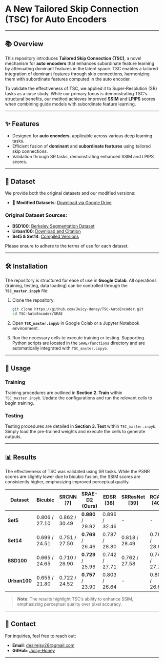 # **A New Tailored Skip Connection (TSC) for Auto Encoders**

---

## 📚 **Overview**
This repository introduces **Tailored Skip Connection (TSC)**, a novel mechanism for **auto encoders** that enhances subordinate feature learning by attenuating dominant features in the latent space. TSC enables a tailored integration of dominant features through skip connections, harmonizing them with subordinate features computed in the auto encoder.

To validate the effectiveness of TSC, we applied it to Super-Resolution (SR) tasks as a case study. While our primary focus is demonstrating TSC's structural benefits, our method achieves improved **SSIM** and **LPIPS** scores when combining guide models with subordinate feature learning.

---

## ✨ **Features**
- Designed for **auto encoders**, applicable across various deep learning tasks.
- Efficient fusion of **dominant** and **subordinate features** using tailored skip connections.
- Validation through SR tasks, demonstrating enhanced SSIM and LPIPS scores.

---

## 📂 **Dataset**
We provide both the original datasets and our modified versions:

- 🔗 **Modified Datasets**: [Download via Google Drive](https://drive.google.com/drive/folders/109HkUblxFp99bTFVWqcKB5y4_-Okakup?usp=drive_link)

### Original Dataset Sources:
- **BSD100**: [Berkeley Segmentation Dataset](https://www2.eecs.berkeley.edu/Research/Projects/CS/vision/bsds/)
- **Urban100**: [Download and Citation](https://github.com/jbhuang0604/SelfExSR)
- **Set5 & Set14**: [Compiled Versions](https://github.com/LimBee/NTIRE2017)

Please ensure to adhere to the terms of use for each dataset.

---

## 🛠️ **Installation**
The repository is structured for ease of use in **Google Colab**. All operations (training, testing, data loading) can be controlled through the **`TSC_master.inpyb`** file.

1. Clone the repository:
   ```bash
   git clone https://github.com/Juicy-Honey/TSC-AutoEncoder.git
   cd TSC-AutoEncoder/SRAE
   ```

2. Open **`TSC_master.inpyb`** in Google Colab or a Jupyter Notebook environment.

3. Run the necessary cells to execute training or testing. Supporting Python scripts are located in the `SRAE/functions` directory and are automatically integrated with `TSC_master.inpyb`.

---

## 🚀 **Usage**
### Training
Training procedures are outlined in **Section 2. Train** within `TSC_master.inpyb`. Update the configurations and run the relevant cells to begin training.

### Testing
Testing procedures are detailed in **Section 3. Test** within `TSC_master.inpyb`. Simply load the pre-trained weights and execute the cells to generate outputs.

---

## 📊 **Results**
The effectiveness of TSC was validated using SR tasks. While the PSNR scores are slightly lower due to bicubic fusion, the SSIM scores are consistently higher, emphasizing improved perceptual quality.

| Dataset     | Bicubic        | SRCNN [7]       | **SRAE-D2 (Ours)** | EDSR [38]       | SRResNet [39]  | RCAN [40]      | DRCT-L [41]    | SwinIR [42]    |
|-------------|----------------|-----------------|---------------------|-----------------|----------------|----------------|----------------|----------------|
| **Set5**    | 0.806 / 27.10  | 0.862 / 30.49  | **0.880** / 29.92      | 0.896 / 32.46  | -              | -              | -              | -              |
| **Set14**   | 0.699 / 24.51  | 0.751 / 27.50  | **0.769** / 26.46      | 0.787 / 28.80  | 0.818 / 28.49  | 0.788 / 28.87  | 0.802 / 29.54  | 0.795 / 29.15  |
| **BSD100**  | 0.665 / 24.65  | 0.710 / 26.90  | **0.729** / 25.96      | 0.742 / 27.71  | 0.762 / 27.58  | 0.743 / 27.77  | 0.757 / 28.16  | -              |
| **Urban100**| 0.655 / 21.80  | 0.722 / 24.52  | **0.757** / 23.90      | 0.803 / 26.64  | -              | 0.802 / 26.62  | 0.850 / 28.70  | 0.797 / 26.43  |

> **Note**: The results highlight TSC’s ability to enhance SSIM, emphasizing perceptual quality over pixel accuracy.

---

## 📧 **Contact**
For inquiries, feel free to reach out:

- **Email**: [desirejsy26@gmail.com](mailto:desirejsy26@gmail.com)
- **GitHub**: [Juicy-Honey](https://github.com/Juicy-Honey)

---
